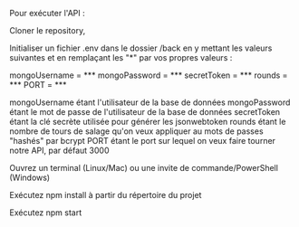 Pour exécuter l'API :

Cloner le repository,

Initialiser un fichier .env dans le dossier /back en y mettant les valeurs suivantes et en remplaçant les "*" par vos propres valeurs :

mongoUsername = ***
mongoPassword = ***
secretToken = ***
rounds = ***
PORT = ***

mongoUsername étant l'utilisateur de la base de données
mongoPassword étant le mot de passe de l'utilisateur de la base de données
secretToken étant la clé secrète utilisée pour générer les jsonwebtoken
rounds étant le nombre de tours de salage qu'on veux appliquer au mots de passes "hashés" par bcrypt
PORT étant le port sur lequel on veux faire tourner notre API, par défaut 3000

Ouvrez un terminal (Linux/Mac) ou une invite de commande/PowerShell
(Windows)

Exécutez npm install à partir du répertoire du projet

Exécutez npm start